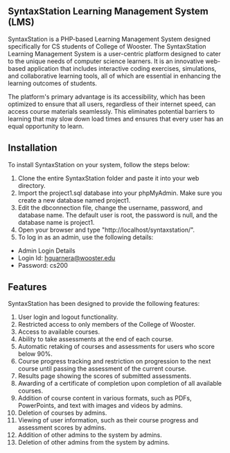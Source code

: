 ## SyntaxStation Learning Management System (LMS)

SyntaxStation is a PHP-based Learning Management System designed specifically for CS students of College of Wooster. The SyntaxStation Learning Management System is a user-centric platform designed to cater to the unique needs of computer science learners. It is an innovative web-based application that includes interactive coding exercises, simulations, and collaborative learning tools, all of which are essential in enhancing the learning outcomes of students.

The platform's primary advantage is its accessibility, which has been optimized to ensure that all users, regardless of their internet speed, can access course materials seamlessly. This eliminates potential barriers to learning that may slow down load times and ensures that every user has an equal opportunity to learn.

## Installation

To install SyntaxStation on your system, follow the steps below:

1. Clone the entire SyntaxStation folder and paste it into your web directory.
2. Import the project1.sql database into your phpMyAdmin. Make sure you create a new database named project1.
3. Edit the dbconnection file, change the username, password, and database name. The default user is root, the password is null, and the database name is project1.
4. Open your browser and type "http://localhost/syntaxstation/".
5. To log in as an admin, use the following details:
- Admin Login Details
- Login Id: hguarnera@wooster.edu
- Password: cs200

## Features

SyntaxStation has been designed to provide the following features:

1. User login and logout functionality.
2. Restricted access to only members of the College of Wooster.
3. Access to available courses.
4. Ability to take assessments at the end of each course.
5. Automatic retaking of courses and assessments for users who score below 90%.
6. Course progress tracking and restriction on progression to the next course until passing the assessment of the current course.
7. Results page showing the scores of submitted assessments.
8. Awarding of a certificate of completion upon completion of all available courses.
9. Addition of course content in various formats, such as PDFs, PowerPoints, and text with images and videos by admins.
10. Deletion of courses by admins.
11. Viewing of user information, such as their course progress and assessment scores by admins.
12. Addition of other admins to the system by admins.
13. Deletion of other admins from the system by admins.



